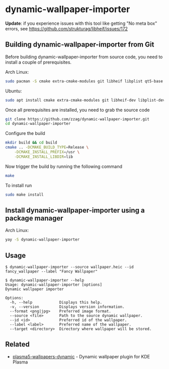 # dynamic-wallpaper-importer

**Update**: if you experience issues with this tool like getting "No meta box"
errors, see https://github.com/strukturag/libheif/issues/172


## Building dynamic-wallpaper-importer from Git

Before building dynamic-wallpaper-importer from source code, you need to install
a couple of prerequisites.

Arch Linux:

```sh
sudo pacman -S cmake extra-cmake-modules git libheif libplist qt5-base
```

Ubuntu:

```sh
sudo apt install cmake extra-cmake-modules git libheif-dev libplist-dev qtbase5-dev
```

Once all prerequisites are installed, you need to grab the source code

```sh
git clone https://github.com/zzag/dynamic-wallpaper-importer.git
cd dynamic-wallpaper-importer
```

Configure the build

```sh
mkdir build && cd build
cmake .. -DCMAKE_BUILD_TYPE=Release \
    -DCMAKE_INSTALL_PREFIX=/usr \
    -DCMAKE_INSTALL_LIBDIR=lib
```

Now trigger the build by running the following command

```sh
make
```

To install run

```sh
sudo make install
```


## Install dynamic-wallpaper-importer using a package manager

Arch Linux:

```sh
yay -S dynamic-wallpaper-importer
```


## Usage

```
$ dynamic-wallpaper-importer --source wallpaper.heic --id fancy_wallpaper --label "Fancy Wallpaper"
```

```
$ dynamic-wallpaper-importer --help
Usage: dynamic-wallpaper-importer [options]
Dynamic wallpaper importer

Options:
  -h, --help            Displays this help.
  -v, --version         Displays version information.
  --format <png|jpg>    Preferred image format.
  --source <file>       Path to the source dynamic wallpaper.
  --id <id>             Preferred id of the wallpaper.
  --label <label>       Preferred name of the wallpaper.
  --target <directory>  Directory where wallpaper will be stored.
```


## Related

* [plasma5-wallpapers-dynamic](https://github.com/zzag/plasma5-wallpapers-dynamic) -
  Dynamic wallpaper plugin for KDE Plasma
